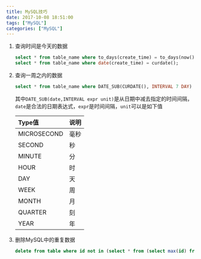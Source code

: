 ```yaml
---
title: MySQL技巧
date: 2017-10-08 18:51:00
tags: ["MySQL"]
categories: ["MySQL"]
---
```



1. 查询时间是今天的数据
    ```sql
    select * from table_name where to_days(create_time) = to_days(now());
    select * from table_name where date(create_time) = curdate();
    ```
    <!-- more -->
2. 查询一周之内的数据
    ```sql
    select * from table_name where DATE_SUB(CURDATE(), INTERVAL 7 DAY) <= date(create_time);
    ```
    其中`DATE_SUB(date,INTERVAL expr unit)`是从日期中减去指定的时间间隔，`date`是合法的日期表达式，`expr`是时间间隔，`unit`可以是如下值

    Type值| 说明
    :-----|:--------
    MICROSECOND   | 毫秒
    SECOND        | 秒
    MINUTE        | 分 
    HOUR          | 时
    DAY           | 天
    WEEK          | 周
    MONTH         | 月
    QUARTER       | 刻
    YEAR          | 年

3. 删除MySQL中的重复数据
    ```sql
    delete from table where id not in (select * from (select max(id) from table group by duplicate having count(duplicate) > 1) as b) and id in (select * from (select id from table group by duplicate having count(duplicate) > 1) as c);
    ```
